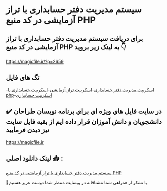# سیستم مدیریت دفتر حسابداری با تراز آزمایشی در کد منبع PHP

## برای دریافت سیستم مدیریت دفتر حسابداری با تراز آزمایشی در کد منبع PHP به لینک زیر بروید 👇

https://magicfile.ir/?p=2659

## تگ های فایل

-[اسکریپت مدیریت دفتر حسابداری](https://magicfile.ir/product/%d8%b3%db%8c%d8%b3%d8%aa%d9%85-%d9%85%d8%af%db%8c%d8%b1%db%8c%d8%aa-%d8%af%d9%81%d8%aa%d8%b1-%d8%ad%d8%b3%d8%a7%d8%a8%d8%af%d8%a7%d8%b1%db%8c-%d8%a8%d8%a7-%d8%aa%d8%b1%d8%a7%d8%b2-%d8%a2%d8%b2%d9%85%d8%a7%db%8c%d8%b4%db%8cphp/)-[اسکریپت تراز آزمایشی](https://magicfile.ir/product/%d8%b3%db%8c%d8%b3%d8%aa%d9%85-%d9%85%d8%af%db%8c%d8%b1%db%8c%d8%aa-%d8%af%d9%81%d8%aa%d8%b1-%d8%ad%d8%b3%d8%a7%d8%a8%d8%af%d8%a7%d8%b1%db%8c-%d8%a8%d8%a7-%d8%aa%d8%b1%d8%a7%d8%b2-%d8%a2%d8%b2%d9%85%d8%a7%db%8c%d8%b4%db%8cphp/)-[اسکریپت حسابداری با php](https://magicfile.ir/product/%d8%b3%db%8c%d8%b3%d8%aa%d9%85-%d9%85%d8%af%db%8c%d8%b1%db%8c%d8%aa-%d8%af%d9%81%d8%aa%d8%b1-%d8%ad%d8%b3%d8%a7%d8%a8%d8%af%d8%a7%d8%b1%db%8c-%d8%a8%d8%a7-%d8%aa%d8%b1%d8%a7%d8%b2-%d8%a2%d8%b2%d9%85%d8%a7%db%8c%d8%b4%db%8cphp/)-[اسکریپت حسابداری](https://magicfile.ir/product/%d8%b3%db%8c%d8%b3%d8%aa%d9%85-%d9%85%d8%af%db%8c%d8%b1%db%8c%d8%aa-%d8%af%d9%81%d8%aa%d8%b1-%d8%ad%d8%b3%d8%a7%d8%a8%d8%af%d8%a7%d8%b1%db%8c-%d8%a8%d8%a7-%d8%aa%d8%b1%d8%a7%d8%b2-%d8%a2%d8%b2%d9%85%d8%a7%db%8c%d8%b4%db%8cphp/)

## ✔️ در سايت فايل هاي ويژه اي براي برنامه نويسان طراحان دانشجويان و دانش آموزان قرار داده ايم از بقيه فايل سايت نيز ديدن فرماييد

https://magicfile.ir


## لينک دانلود اصلي 📥 :

[سیستم مدیریت دفتر حسابداری با تراز آزمایشی در کد منبع PHP](https://magicfile.ir/product/%d8%b3%db%8c%d8%b3%d8%aa%d9%85-%d9%85%d8%af%db%8c%d8%b1%db%8c%d8%aa-%d8%af%d9%81%d8%aa%d8%b1-%d8%ad%d8%b3%d8%a7%d8%a8%d8%af%d8%a7%d8%b1%db%8c-%d8%a8%d8%a7-%d8%aa%d8%b1%d8%a7%d8%b2-%d8%a2%d8%b2%d9%85%d8%a7%db%8c%d8%b4%db%8cphp/) 


🙏با تشکر از همراهي شما مشتاقانه در وبسایت منتظر شما دوست عزیز هستیم

